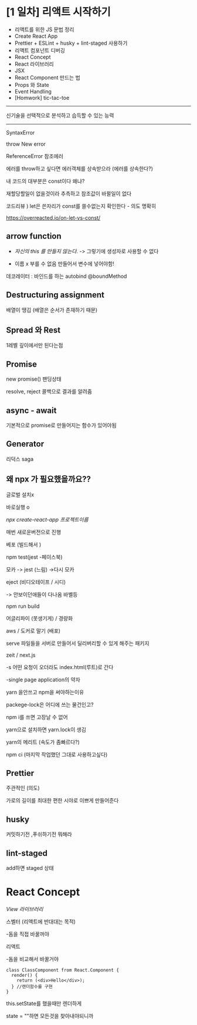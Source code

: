 # [1 일차] 리액트 시작하기

- 리액트를 위한 JS 문법 정리
- Create React App
- Prettier + ESLint + husky + lint-staged 사용하기
- 리액트 컴포넌트 디버깅
- React Concept
- React 라이브러리
- JSX
- React Component 만드는 법
- Props 와 State
- Event Handling
- [Homwork] tic-tac-toe

---

신기술을 선택적으로 분석하고 습득할 수 있는 능력

---

SyntaxError

throw New error 

ReferenceError 참조에러

에러를 throw하고 싶다면 에러객체를 상속받으라 (에러를 상속한다?)



내 코드의 대부분은 const이다 왜냐?

재할당할일이 없을것이라 추측하고 참조값이 바뀔일이 없다

코드리뷰 ) let은 쓴자리가 const를 쓸수없는지 확인한다 - 의도 명확히



<https://overreacted.io/on-let-vs-const/>



## arrow function

- *자신의 this 를 만들지 않는다.* -> 그렇기에 생성자로 사용할 수 없다

- 이름 x 부를 수 없음  만들어서 변수에 넣어야함!

  

데코레이터 : 바인드를 하는 autobind  @boundMethod



## Destructuring assignment

배열이 땡김 (배열은 순서가 존재하기 때문)



## Spread 와 Rest

1레벨 깊이에서만 된다는점

## Promise

new promise() 팬딩상태



resolve, reject 콜백으로 결과를 알려줌

## async - await

기본적으로 promise로 만들어지는 함수가 있어야됨



## Generator 

리덕스 saga

## 왜 npx 가 필요했을까요??

글로벌 설치x

바로실행 o

*npx create-react-app 프로젝트이름*

매번 새로운버전으로 진행



베포 (빌드해서 )

npm test(jest -페이스북)

모카 -> jest (느림) ->다시 모카



eject (비디오테이프 / 시디)

-> 안보이던애들이 다나옴 바벨등



npm run build

어글리파이 (못생기게) / 경량화



aws / 도커로 말기 (배포)



serve 파일들을 서버로 만들어서 딜리버리할 수 있게 해주는 패키지



zeit / next.js





-s 어떤 요청이 오더라도 index.html(루트)로 간다

-single page application의 약자



yarn 을안쓰고 npm을 써야하는이유



packege-lock은 어디에 쓰는 물건인고?

npm i를 쓰면 고장날 수 없어

yarn으로 설치하면 yarn.lock이 생김

yarn의 메리트 (속도가 좀빠르다?)



npm ci (마지막 작업했던 그대로 사용하고싶다)



## Prettier

주관적인 (의도)

가로의 길이를 최대한 편한 시야로 이쁘게 만들어준다

## husky

커밋하기전 ,푸쉬하기전 뭐해라



## lint-staged

add하면 staged 상태



# React Concept

*View 라이브러리*



스벨터 (리액트에 반대대는 목적)

-돔을 직접 바꿀꺼야

리액트

-돔을 비교해서 바꿀거야



```
class ClassComponent from React.Component {
  render() {
    return (<div>Hello</div>);
  } //랜더함수를 구현 
}
```



this.setState를 했을때만 렌더하게

state = ""하면 모든것을 찾아내야되니까



